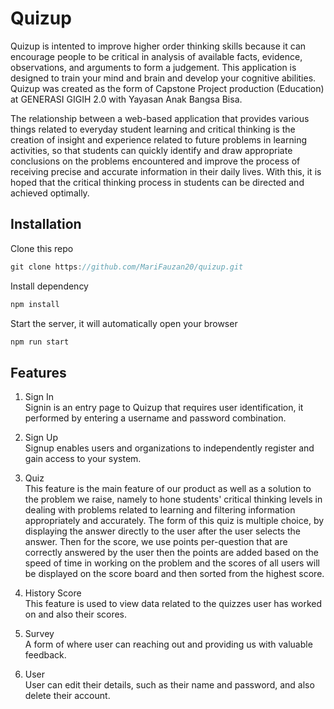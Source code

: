 # Quizup

Quizup is intented to improve higher order thinking skills because it can encourage people to be critical in analysis of available facts, evidence, observations, and arguments to form a judgement. This application is designed to train your mind and brain and develop your cognitive abilities. Quizup was created as the form of Capstone Project production (Education) at GENERASI GIGIH 2.0 with Yayasan Anak Bangsa Bisa.

The relationship between a web-based application that provides various things related to everyday student learning and critical thinking is
the creation of insight and experience related to future problems in learning activities, so that students can quickly identify
and draw appropriate conclusions on the problems encountered and improve the process of receiving precise and accurate information in their daily lives.
With this, it is hoped that the critical thinking process in students can be directed and achieved optimally.

## Installation
Clone this repo
```javascript
git clone https://github.com/MariFauzan20/quizup.git
```
Install dependency
```javascript
npm install
```
Start the server, it will automatically open your browser
```javascript
npm run start
```


## Features
1. Sign In <br />
Signin is an entry page to Quizup that requires user identification, it performed by entering a username and password combination.

2. Sign Up<br />
Signup enables users and organizations to independently register and gain access to your system.

3. Quiz<br />
This feature is the main feature of our product as well as a solution to the problem we raise, namely to hone students' critical thinking levels
in dealing with problems related to learning and filtering information appropriately and accurately. The form of this quiz is multiple choice,
by displaying the answer directly to the user after the user selects the answer. Then for the score, we use points per-question that are correctly answered by the user then the points are added based on the speed of time in working on the problem and the scores of all users will be displayed on the score board and then sorted from the highest score.

4. History Score<br />
This feature is used to view data related to the quizzes user has worked on and also their scores.

5. Survey<br />
A form of where user can reaching out and providing us with valuable feedback.

5. User<br />
User can edit their details, such as their name and password, and also delete their account. 

